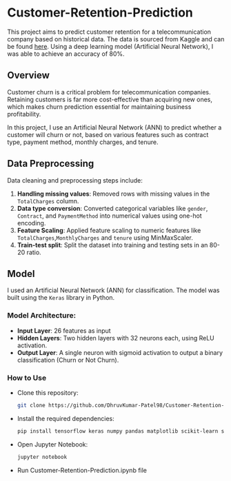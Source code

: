 # Customer-Retention-Prediction

This project aims to predict customer retention for a telecommunication company based on historical data. The data is sourced from Kaggle and can be found [here](https://www.kaggle.com/blastchar/telco-customer-churn). Using a deep learning model (Artificial Neural Network), I was able to achieve an accuracy of 80%.


## Overview
Customer churn is a critical problem for telecommunication companies. Retaining customers is far more cost-effective than acquiring new ones, which makes churn prediction essential for maintaining business profitability.

In this project, I use an Artificial Neural Network (ANN) to predict whether a customer will churn or not, based on various features such as contract type, payment method, monthly charges, and tenure.


## Data Preprocessing
Data cleaning and preprocessing steps include:
1. **Handling missing values**: Removed rows with missing values in the `TotalCharges` column.
2. **Data type conversion**: Converted categorical variables like `gender`, `Contract`, and `PaymentMethod` into numerical values using one-hot encoding.
3. **Feature Scaling**: Applied feature scaling to numeric features like `TotalCharges`,`MonthlyCharges` and `tenure` using MinMaxScaler.
4. **Train-test split**: Split the dataset into training and testing sets in an 80-20 ratio.

## Model
I used an Artificial Neural Network (ANN) for classification. The model was built using the `Keras` library in Python.

### Model Architecture:
- **Input Layer**: 26 features as input
- **Hidden Layers**: Two hidden layers with 32 neurons each, using ReLU activation.
- **Output Layer**: A single neuron with sigmoid activation to output a binary classification (Churn or Not Churn).

### How to Use
- Clone this repository:
    ```bash
    git clone https://github.com/DhruvKumar-Patel98/Customer-Retention-Prediction.git
    ```

 - Install the required dependencies:
     ```bash
     pip install tensorflow keras numpy pandas matplotlib scikit-learn seaborn
     ```
 - Open Jupyter Notebook:
    ```bash
    jupyter notebook
    ```
 - Run Customer-Retention-Prediction.ipynb file


